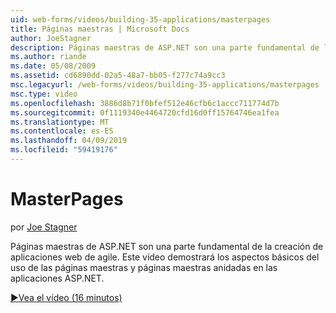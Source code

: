 ```yaml
---
uid: web-forms/videos/building-35-applications/masterpages
title: Páginas maestras | Microsoft Docs
author: JoeStagner
description: Páginas maestras de ASP.NET son una parte fundamental de la creación de aplicaciones web de agile. Este vídeo demostrará los aspectos básicos del uso de las páginas maestras y páginas maestras anidadas en...
ms.author: riande
ms.date: 05/08/2009
ms.assetid: cd6890dd-02a5-48a7-bb05-f277c74a9cc3
msc.legacyurl: /web-forms/videos/building-35-applications/masterpages
msc.type: video
ms.openlocfilehash: 3886d8b71f0bfef512e46cfb6c1accc711774d7b
ms.sourcegitcommit: 0f1119340e4464720cfd16d0ff15764746ea1fea
ms.translationtype: MT
ms.contentlocale: es-ES
ms.lasthandoff: 04/09/2019
ms.locfileid: "59419176"
---
```

# <a name="masterpages"></a>MasterPages

por [Joe Stagner](https://github.com/JoeStagner)

Páginas maestras de ASP.NET son una parte fundamental de la creación de aplicaciones web de agile. Este vídeo demostrará los aspectos básicos del uso de las páginas maestras y páginas maestras anidadas en las aplicaciones ASP.NET.

[&#9654;Vea el vídeo (16 minutos)](https://channel9.msdn.com/Blogs/ASP-NET-Site-Videos/masterpages)
